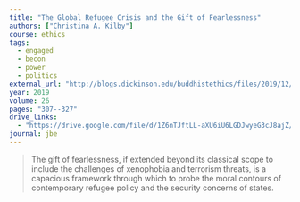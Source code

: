 ```yaml
---
title: "The Global Refugee Crisis and the Gift of Fearlessness"
authors: ["Christina A. Kilby"]
course: ethics
tags:
  - engaged
  - becon
  - power
  - politics
external_url: "http://blogs.dickinson.edu/buddhistethics/files/2019/12/Kilby_19_Final-1.pdf"
year: 2019
volume: 26
pages: "307--327"
drive_links:
  - "https://drive.google.com/file/d/1Z6nTJftLL-aXU6iU6LGDJwyeG3cJ8ajZ/view?usp=drivesdk"
journal: jbe
---
```


> The gift of fearlessness, if extended beyond its classical scope to include the challenges of xenophobia and terrorism threats, is a capacious framework through which to probe the moral contours of contemporary refugee policy and the security concerns of states.
